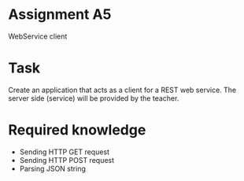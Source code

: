 # Assignment A5
WebService client

# Task
Create an application that acts as a client for a REST web service.
The server side (service) will be provided by the teacher.

# Required knowledge
* Sending HTTP GET request  
* Sending HTTP POST request  
* Parsing JSON string  


